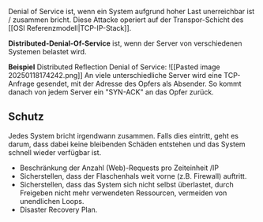 Denial of Service ist, wenn ein System aufgrund hoher Last unerreichbar ist / zusammen bricht. Diese Attacke operiert auf der Transpor-Schicht des  [[OSI Referenzmodell|TCP-IP-Stack]].

**Distributed-Denial-Of-Service** ist, wenn der Server von verschiedenen Systemen belastet wird.


**Beispiel**
Distributed Reflection Denial of Service:
![[Pasted image 20250118174242.png]]
An viele unterschiedliche Server wird eine TCP-Anfrage gesendet, mit der Adresse des Opfers als Absender. So kommt danach von jedem Server ein "SYN-ACK" an das Opfer zurück.


## Schutz
Jedes System bricht irgendwann zusammen. Falls dies eintritt, geht es darum, dass dabei keine bleibenden Schäden entstehen und das System schnell wieder verfügbar ist.
- Beschränkung der Anzahl (Web)-Requests pro Zeiteinheit /IP
- Sicherstellen, dass der Flaschenhals weit vorne (z.B. Firewall) auftritt.
- Sicherstellen, dass das System sich nicht selbst überlastet, durch Freigeben nicht mehr verwendeten Ressourcen, vermeiden von unendlichen Loops.
- Disaster Recovery Plan.
